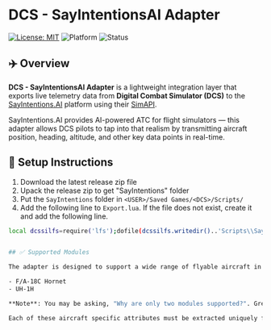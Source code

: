 # DCS - SayIntentionsAI Adapter

[![License: MIT](https://img.shields.io/badge/License-MIT-yellow.svg)](https://github.com/papiplanes/sayintentions-dcs-adapter/blob/main/LICENSE)
![Platform](https://img.shields.io/badge/platform-DCS-blue)
![Status](https://img.shields.io/badge/status-active-brightgreen)

## ✈️ Overview

**DCS - SayIntentionsAI Adapter** is a lightweight integration layer that exports live telemetry data from **Digital Combat Simulator (DCS)** to the [SayIntentions.AI](https://www.sayintentions.ai/) platform using their [SimAPI](https://sayintentionsai.freshdesk.com/support/solutions/articles/154000221017-simapi-developer-howto-integrating-sayintentions-ai-with-any-flight-simulator).

SayIntentions.AI provides AI-powered ATC for flight simulators — this adapter allows DCS pilots to tap into that realism by transmitting aircraft position, heading, altitude, and other key data points in real-time.

## 🔧 Setup Instructions

1. Download the latest release zip file
2. Upack the release zip to get "SayIntentions" folder
3. Put the `SayIntentions` folder in `<USER>/Saved Games/<DCS>/Scripts/`
4. Add the following line to `Export.lua`. If the file does not exist, create it and add the following line. 

```bash
local dcssilfs=require('lfs');dofile(dcssilfs.writedir()..'Scripts\\SayIntentions\\connector.lua')


## ✅ Supported Modules

The adapter is designed to support a wide range of flyable aircraft in DCS. Currently tested and confirmed working with:

- F/A-18C Hornet
- UH-1H

**Note**: You may be asking, "Why are only two modules supported?". Great question, if we look at the required telemetry data for [SimAPI ](https://portal.sayintentions.ai/simapi/v1/input_variables.txt), we see two categories of data we need. 1) Generic telemetry that all aircraft share 2) Aircraft specific attributes such as Transponder Codes, Electrical System State, Com1/Com2 Frequencies, etc. 

Each of these aircraft specific attributes must be extracted uniquely for each aircraft as they all differ. This offer more granular customization of how each module will interact with the API and allows more compatible modules to be added by the community. 

